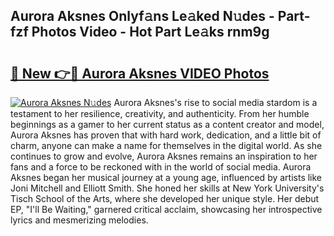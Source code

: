 ## Aurora Aksnes Onlyf𝚊ns Le𝚊ked N𝚞des - Part-fzf Photos Video - Hot Part Le𝚊ks rnm9g

# <h2><a href="http://ab33229.deff.icu/?id=Aurora+Aksnes">🔗 New 👉🔴 Aurora Aksnes VIDEO Photos</a></h2>

[![Aurora Aksnes N𝚞des](https://i.imgur.com/rIISA9y.gif)](http://ab33229.deff.icu/?id=Aurora+Aksnes)
Aurora Aksnes's rise to social media stardom is a testament to her resilience, creativity, and authenticity. From her humble beginnings as a gamer to her current status as a content creator and model, Aurora Aksnes has proven that with hard work, dedication, and a little bit of charm, anyone can make a name for themselves in the digital world. As she continues to grow and evolve, Aurora Aksnes remains an inspiration to her fans and a force to be reckoned with in the world of social media. Aurora Aksnes began her musical journey at a young age, influenced by artists like Joni Mitchell and Elliott Smith. She honed her skills at New York University's Tisch School of the Arts, where she developed her unique style. Her debut EP, "I'll Be Waiting," garnered critical acclaim, showcasing her introspective lyrics and mesmerizing melodies.
